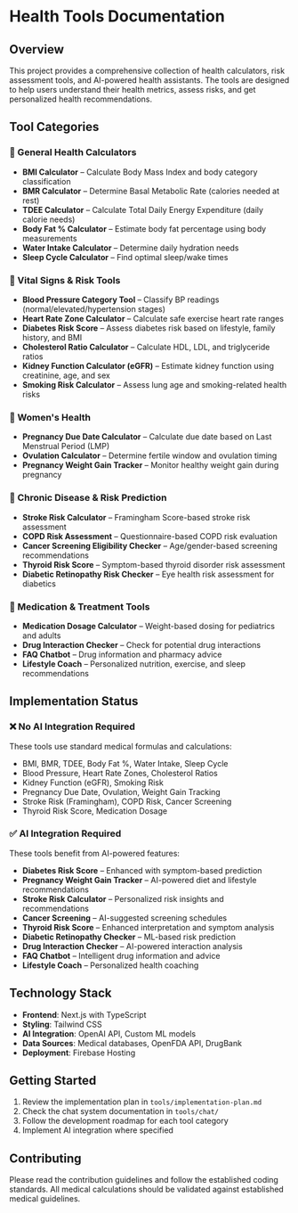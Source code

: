 # Health Tools Documentation

## Overview
This project provides a comprehensive collection of health calculators, risk assessment tools, and AI-powered health assistants. The tools are designed to help users understand their health metrics, assess risks, and get personalized health recommendations.

## Tool Categories

### 📌 General Health Calculators
- **BMI Calculator** – Calculate Body Mass Index and body category classification
- **BMR Calculator** – Determine Basal Metabolic Rate (calories needed at rest)
- **TDEE Calculator** – Calculate Total Daily Energy Expenditure (daily calorie needs)
- **Body Fat % Calculator** – Estimate body fat percentage using body measurements
- **Water Intake Calculator** – Determine daily hydration needs
- **Sleep Cycle Calculator** – Find optimal sleep/wake times

### 📌 Vital Signs & Risk Tools
- **Blood Pressure Category Tool** – Classify BP readings (normal/elevated/hypertension stages)
- **Heart Rate Zone Calculator** – Calculate safe exercise heart rate ranges
- **Diabetes Risk Score** – Assess diabetes risk based on lifestyle, family history, and BMI
- **Cholesterol Ratio Calculator** – Calculate HDL, LDL, and triglyceride ratios
- **Kidney Function Calculator (eGFR)** – Estimate kidney function using creatinine, age, and sex
- **Smoking Risk Calculator** – Assess lung age and smoking-related health risks

### 📌 Women's Health
- **Pregnancy Due Date Calculator** – Calculate due date based on Last Menstrual Period (LMP)
- **Ovulation Calculator** – Determine fertile window and ovulation timing
- **Pregnancy Weight Gain Tracker** – Monitor healthy weight gain during pregnancy

### 📌 Chronic Disease & Risk Prediction
- **Stroke Risk Calculator** – Framingham Score-based stroke risk assessment
- **COPD Risk Assessment** – Questionnaire-based COPD risk evaluation
- **Cancer Screening Eligibility Checker** – Age/gender-based screening recommendations
- **Thyroid Risk Score** – Symptom-based thyroid disorder risk assessment
- **Diabetic Retinopathy Risk Checker** – Eye health risk assessment for diabetics

### 📌 Medication & Treatment Tools
- **Medication Dosage Calculator** – Weight-based dosing for pediatrics and adults
- **Drug Interaction Checker** – Check for potential drug interactions
- **FAQ Chatbot** – Drug information and pharmacy advice
- **Lifestyle Coach** – Personalized nutrition, exercise, and sleep recommendations

## Implementation Status

### ❌ No AI Integration Required
These tools use standard medical formulas and calculations:
- BMI, BMR, TDEE, Body Fat %, Water Intake, Sleep Cycle
- Blood Pressure, Heart Rate Zones, Cholesterol Ratios
- Kidney Function (eGFR), Smoking Risk
- Pregnancy Due Date, Ovulation, Weight Gain Tracking
- Stroke Risk (Framingham), COPD Risk, Cancer Screening
- Thyroid Risk Score, Medication Dosage

### ✅ AI Integration Required
These tools benefit from AI-powered features:
- **Diabetes Risk Score** – Enhanced with symptom-based prediction
- **Pregnancy Weight Gain Tracker** – AI-powered diet and lifestyle recommendations
- **Stroke Risk Calculator** – Personalized risk insights and recommendations
- **Cancer Screening** – AI-suggested screening schedules
- **Thyroid Risk Score** – Enhanced interpretation and symptom analysis
- **Diabetic Retinopathy Checker** – ML-based risk prediction
- **Drug Interaction Checker** – AI-powered interaction analysis
- **FAQ Chatbot** – Intelligent drug information and advice
- **Lifestyle Coach** – Personalized health coaching

## Technology Stack
- **Frontend**: Next.js with TypeScript
- **Styling**: Tailwind CSS
- **AI Integration**: OpenAI API, Custom ML models
- **Data Sources**: Medical databases, OpenFDA API, DrugBank
- **Deployment**: Firebase Hosting

## Getting Started
1. Review the implementation plan in `tools/implementation-plan.md`
2. Check the chat system documentation in `tools/chat/`
3. Follow the development roadmap for each tool category
4. Implement AI integration where specified

## Contributing
Please read the contribution guidelines and follow the established coding standards. All medical calculations should be validated against established medical guidelines.
